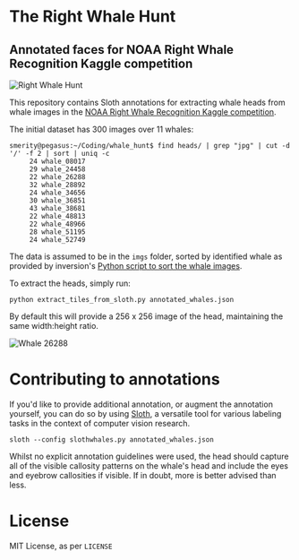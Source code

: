 # The Right Whale Hunt
## Annotated faces for NOAA Right Whale Recognition Kaggle competition

![Right Whale Hunt](http://i.imgur.com/fqfbBFl.jpg)

This repository contains Sloth annotations for extracting whale heads from whale images in the [NOAA Right Whale Recognition Kaggle competition](https://www.kaggle.com/c/noaa-right-whale-recognition).

The initial dataset has 300 images over 11 whales:

    smerity@pegasus:~/Coding/whale_hunt$ find heads/ | grep "jpg" | cut -d '/' -f 2 | sort | uniq -c
         24 whale_08017
         29 whale_24458
         22 whale_26288
         32 whale_28892
         24 whale_34656
         30 whale_36851
         43 whale_38681
         22 whale_48813
         22 whale_48966
         28 whale_51195
         24 whale_52749

The data is assumed to be in the `imgs` folder, sorted by identified whale as provided by inversion's [Python script to sort the whale images](https://www.kaggle.com/c/noaa-right-whale-recognition/forums/t/16275/python-script-to-sort-images).

To extract the heads, simply run:

    python extract_tiles_from_sloth.py annotated_whales.json

By default this will provide a 256 x 256 image of the head, maintaining the same width:height ratio.

![Whale 26288](http://i.imgur.com/o5cf6pd.jpg)

# Contributing to annotations

If you'd like to provide additional annotation, or augment the annotation yourself, you can do so by using [Sloth](http://sloth.readthedocs.org/en/latest/), a versatile tool for various labeling tasks in the context of computer vision research.

    sloth --config slothwhales.py annotated_whales.json

Whilst no explicit annotation guidelines were used, the head should capture all of the visible callosity patterns on the whale's head and include the eyes and eyebrow callosities if visible. If in doubt, more is better advised than less.

# License

MIT License, as per `LICENSE`
